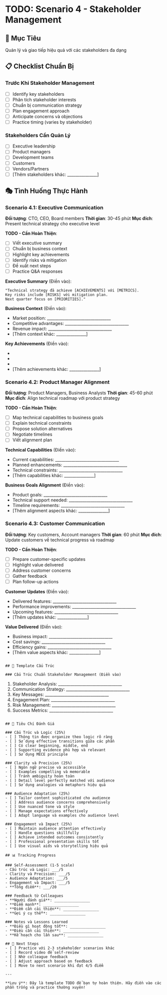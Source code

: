 # TODO: Scenario 4 - Stakeholder Management

## 🎯 Mục Tiêu
Quản lý và giao tiếp hiệu quả với các stakeholders đa dạng

## 📋 Checklist Chuẩn Bị

### Trước Khi Stakeholder Management
- [ ] Identify key stakeholders
- [ ] Phân tích stakeholder interests
- [ ] Chuẩn bị communication strategy
- [ ] Plan engagement approach
- [ ] Anticipate concerns và objections
- [ ] Practice timing (varies by stakeholder)

### Stakeholders Cần Quản Lý
- [ ] Executive leadership
- [ ] Product managers
- [ ] Development teams
- [ ] Customers
- [ ] Vendors/Partners
- [ ] [Thêm stakeholders khác: _______________]

## 🎭 Tình Huống Thực Hành

### Scenario 4.1: Executive Communication
**Đối tượng**: CTO, CEO, Board members
**Thời gian**: 30-45 phút
**Mục đích**: Present technical strategy cho executive level

**TODO - Cần Hoàn Thiện**:
- [ ] Viết executive summary
- [ ] Chuẩn bị business context
- [ ] Highlight key achievements
- [ ] Identify risks và mitigation
- [ ] Đề xuất next steps
- [ ] Practice Q&A responses

**Executive Summary** (Điền vào):
```
"Technical strategy đã achieve [ACHIEVEMENTS] với [METRICS]. 
Key risks include [RISKS] với mitigation plan. 
Next quarter focus on [PRIORITIES]."
```

**Business Context** (Điền vào):
- Market position: ________________________________
- Competitive advantages: ________________________________
- Revenue impact: ________________________________
- [Thêm context khác: _______________]

**Key Achievements** (Điền vào):
- [Achievement 1]: ________________________________
- [Achievement 2]: ________________________________
- [Achievement 3]: ________________________________
- [Thêm achievements khác: _______________]

### Scenario 4.2: Product Manager Alignment
**Đối tượng**: Product Managers, Business Analysts
**Thời gian**: 45-60 phút
**Mục đích**: Align technical roadmap với product strategy

**TODO - Cần Hoàn Thiện**:
- [ ] Map technical capabilities to business goals
- [ ] Explain technical constraints
- [ ] Propose solution alternatives
- [ ] Negotiate timelines
- [ ] Viết alignment plan

**Technical Capabilities** (Điền vào):
- Current capabilities: ________________________________
- Planned enhancements: ________________________________
- Technical constraints: ________________________________
- [Thêm capabilities khác: _______________]

**Business Goals Alignment** (Điền vào):
- Product goals: ________________________________
- Technical support needed: ________________________________
- Timeline requirements: ________________________________
- [Thêm alignment aspects khác: _______________]

### Scenario 4.3: Customer Communication
**Đối tượng**: Key customers, Account managers
**Thời gian**: 60 phút
**Mục đích**: Update customers về technical progress và roadmap

**TODO - Cần Hoàn Thiện**:
- [ ] Prepare customer-specific updates
- [ ] Highlight value delivered
- [ ] Address customer concerns
- [ ] Gather feedback
- [ ] Plan follow-up actions

**Customer Updates** (Điền vào):
- Delivered features: ________________________________
- Performance improvements: ________________________________
- Upcoming features: ________________________________
- [Thêm updates khác: _______________]

**Value Delivered** (Điền vào):
- Business impact: ________________________________
- Cost savings: ________________________________
- Efficiency gains: ________________________________
- [Thêm value aspects khác: _______________]
```

## 📝 Template Cấu Trúc

### Cấu Trúc Chuẩn Stakeholder Management (Điền vào)
```
1. Stakeholder Analysis: ________________________________
2. Communication Strategy: ________________________________
3. Key Messages: ________________________________
4. Engagement Plan: ________________________________
5. Risk Management: ________________________________
6. Success Metrics: ________________________________
```

## 🎯 Tiêu Chí Đánh Giá

### Cấu Trúc và Logic (25%)
- [ ] Thông tin được organize theo logic rõ ràng
- [ ] Sử dụng effective transitions giữa các phần
- [ ] Có clear beginning, middle, end
- [ ] Supporting evidence phù hợp và relevant
- [ ] Sử dụng MECE principle

### Clarity và Precision (25%)
- [ ] Ngôn ngữ precise và accessible
- [ ] Examples compelling và memorable
- [ ] Tránh ambiguity hoàn toàn
- [ ] Detail level perfectly matched với audience
- [ ] Sử dụng analogies và metaphors hiệu quả

### Audience Adaptation (25%)
- [ ] Tailor content sophisticated cho audience
- [ ] Address audience concerns comprehensively
- [ ] Use nuanced tone và style
- [ ] Manage expectations effectively
- [ ] Adapt language và examples cho audience level

### Engagement và Impact (25%)
- [ ] Maintain audience attention effectively
- [ ] Handle questions skillfully
- [ ] Achieve intended outcomes consistently
- [ ] Professional presentation skills tốt
- [ ] Use visual aids và storytelling hiệu quả

## 📊 Tracking Progress

### Self-Assessment (1-5 scale)
- Cấu trúc và Logic: ___/5
- Clarity và Precision: ___/5
- Audience Adaptation: ___/5
- Engagement và Impact: ___/5
- **Tổng điểm**: ___/20

### Feedback từ Colleagues
- **Người đánh giá**: ________________
- **Điểm mạnh**: ________________
- **Điểm cần cải thiện**: ________________
- **Gợi ý cụ thể**: ________________

### Notes và Lessons Learned
- **Điều gì hoạt động tốt**: ________________
- **Điều cần cải thiện**: ________________
- **Kế hoạch cho lần sau**: ________________

## 🚀 Next Steps
- [ ] Practice với 2-3 stakeholder scenarios khác
- [ ] Record video để self-review
- [ ] Nhờ colleague feedback
- [ ] Adjust approach based on feedback
- [ ] Move to next scenario khi đạt 4/5 điểm

---

**Lưu ý**: Đây là template TODO để bạn tự hoàn thiện. Hãy điền vào các phần trống và practice thường xuyên!
